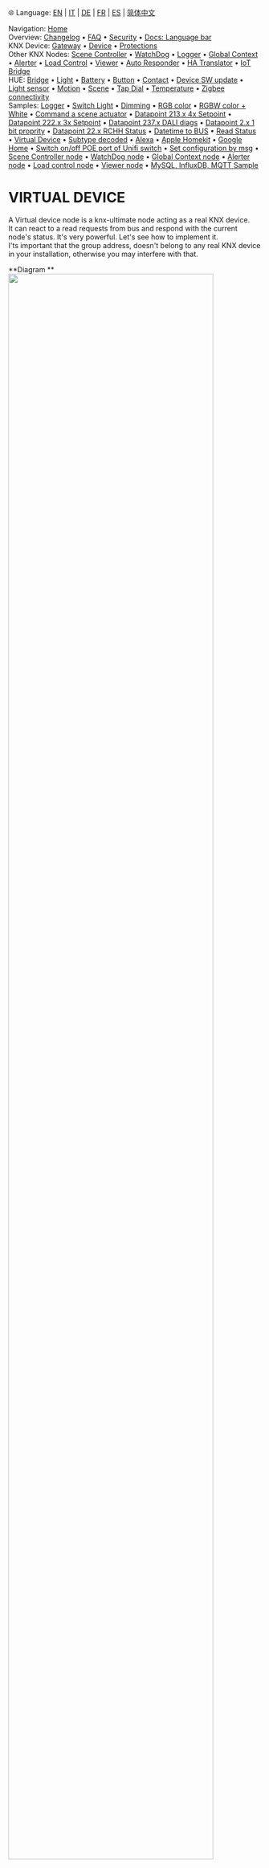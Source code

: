 🌐 Language: [EN](https://supergiovane.github.io/node-red-contrib-knx-ultimate/wiki/-Sample---Virtual-Device) | [IT](https://supergiovane.github.io/node-red-contrib-knx-ultimate/wiki/it--Sample---Virtual-Device) | [DE](https://supergiovane.github.io/node-red-contrib-knx-ultimate/wiki/de--Sample---Virtual-Device) | [FR](https://supergiovane.github.io/node-red-contrib-knx-ultimate/wiki/fr--Sample---Virtual-Device) | [ES](https://supergiovane.github.io/node-red-contrib-knx-ultimate/wiki/es--Sample---Virtual-Device) | [简体中文](https://supergiovane.github.io/node-red-contrib-knx-ultimate/wiki/zh-CN--Sample---Virtual-Device)
<!-- NAV START -->
Navigation: [Home](https://supergiovane.github.io/node-red-contrib-knx-ultimate/wiki/Home)  
Overview: [Changelog](https://github.com/Supergiovane/node-red-contrib-knx-ultimate/blob/master/CHANGELOG.md) • [FAQ](https://supergiovane.github.io/node-red-contrib-knx-ultimate/wiki/FAQ-Troubleshoot) • [Security](https://supergiovane.github.io/node-red-contrib-knx-ultimate/wiki/SECURITY) • [Docs: Language bar](https://supergiovane.github.io/node-red-contrib-knx-ultimate/wiki/Docs-Language-Bar)  
KNX Device: [Gateway](https://supergiovane.github.io/node-red-contrib-knx-ultimate/wiki/Gateway-configuration) • [Device](https://supergiovane.github.io/node-red-contrib-knx-ultimate/wiki/Device) • [Protections](https://supergiovane.github.io/node-red-contrib-knx-ultimate/wiki/Protections)  
Other KNX Nodes: [Scene Controller](https://supergiovane.github.io/node-red-contrib-knx-ultimate/wiki/SceneController-Configuration) • [WatchDog](https://supergiovane.github.io/node-red-contrib-knx-ultimate/wiki/WatchDog-Configuration) • [Logger](https://supergiovane.github.io/node-red-contrib-knx-ultimate/wiki/Logger-Configuration) • [Global Context](https://supergiovane.github.io/node-red-contrib-knx-ultimate/wiki/GlobalVariable) • [Alerter](https://supergiovane.github.io/node-red-contrib-knx-ultimate/wiki/Alerter-Configuration) • [Load Control](https://supergiovane.github.io/node-red-contrib-knx-ultimate/wiki/LoadControl-Configuration) • [Viewer](https://supergiovane.github.io/node-red-contrib-knx-ultimate/wiki/knxUltimateViewer) • [Auto Responder](https://supergiovane.github.io/node-red-contrib-knx-ultimate/wiki/KNXAutoResponder) • [HA Translator](https://supergiovane.github.io/node-red-contrib-knx-ultimate/wiki/HATranslator) • [IoT Bridge](https://supergiovane.github.io/node-red-contrib-knx-ultimate/wiki/IoT-Bridge-Configuration)  
HUE: [Bridge](https://supergiovane.github.io/node-red-contrib-knx-ultimate/wiki/HUE%20Bridge%20configuration) • [Light](https://supergiovane.github.io/node-red-contrib-knx-ultimate/wiki/HUE%20Light) • [Battery](https://supergiovane.github.io/node-red-contrib-knx-ultimate/wiki/HUE%20Battery) • [Button](https://supergiovane.github.io/node-red-contrib-knx-ultimate/wiki/HUE%20Button) • [Contact](https://supergiovane.github.io/node-red-contrib-knx-ultimate/wiki/HUE%20Contact%20sensor) • [Device SW update](https://supergiovane.github.io/node-red-contrib-knx-ultimate/wiki/HUE%20Device%20software%20update) • [Light sensor](https://supergiovane.github.io/node-red-contrib-knx-ultimate/wiki/HUE%20Light%20sensor) • [Motion](https://supergiovane.github.io/node-red-contrib-knx-ultimate/wiki/HUE%20Motion) • [Scene](https://supergiovane.github.io/node-red-contrib-knx-ultimate/wiki/HUE%20Scene) • [Tap Dial](https://supergiovane.github.io/node-red-contrib-knx-ultimate/wiki/HUE%20Tapdial) • [Temperature](https://supergiovane.github.io/node-red-contrib-knx-ultimate/wiki/HUE%20Temperature%20sensor) • [Zigbee connectivity](https://supergiovane.github.io/node-red-contrib-knx-ultimate/wiki/HUE%20Zigbee%20connectivity)  
Samples: [Logger](https://supergiovane.github.io/node-red-contrib-knx-ultimate/wiki/Logger-Sample) • [Switch Light](https://supergiovane.github.io/node-red-contrib-knx-ultimate/wiki/-Sample---Switch-light) • [Dimming](https://supergiovane.github.io/node-red-contrib-knx-ultimate/wiki/-Sample---Dimming) • [RGB color](https://supergiovane.github.io/node-red-contrib-knx-ultimate/wiki/-Sample---RGB-Color) • [RGBW color + White](https://supergiovane.github.io/node-red-contrib-knx-ultimate/wiki/-Sample---RGBW-Color-plus-White) • [Command a scene actuator](https://supergiovane.github.io/node-red-contrib-knx-ultimate/wiki/-Sample---Control-a-scene-actuator) • [Datapoint 213.x 4x Setpoint](https://supergiovane.github.io/node-red-contrib-knx-ultimate/wiki/-Sample---DPT213) • [Datapoint 222.x 3x Setpoint](https://supergiovane.github.io/node-red-contrib-knx-ultimate/wiki/-Sample---DPT222) • [Datapoint 237.x DALI diags](https://supergiovane.github.io/node-red-contrib-knx-ultimate/wiki/-Sample---DPT237) • [Datapoint 2.x 1 bit proprity](https://supergiovane.github.io/node-red-contrib-knx-ultimate/wiki/-Sample---DPT2) • [Datapoint 22.x RCHH Status](https://supergiovane.github.io/node-red-contrib-knx-ultimate/wiki/-Sample---DPT22) • [Datetime to BUS](https://supergiovane.github.io/node-red-contrib-knx-ultimate/wiki/-Sample---DateTime-to-BUS) • [Read Status](https://supergiovane.github.io/node-red-contrib-knx-ultimate/wiki/-Sample---Read-value-from-Device) • [Virtual Device](https://supergiovane.github.io/node-red-contrib-knx-ultimate/wiki/-Sample---Virtual-Device) • [Subtype decoded](https://supergiovane.github.io/node-red-contrib-knx-ultimate/wiki/-Sample---Subtype) • [Alexa](https://supergiovane.github.io/node-red-contrib-knx-ultimate/wiki/-Sample---Alexa) • [Apple Homekit](https://supergiovane.github.io/node-red-contrib-knx-ultimate/wiki/-Sample---Apple-Homekit) • [Google Home](https://supergiovane.github.io/node-red-contrib-knx-ultimate/wiki/-Sample---Google-Assistant) • [Switch on/off POE port of Unifi switch](https://supergiovane.github.io/node-red-contrib-knx-ultimate/wiki/-Sample---UnifiPOE) • [Set configuration by msg](https://supergiovane.github.io/node-red-contrib-knx-ultimate/wiki/-Sample-setConfig) • [Scene Controller node](https://supergiovane.github.io/node-red-contrib-knx-ultimate/wiki/Sample-Scene-Node) • [WatchDog node](https://supergiovane.github.io/node-red-contrib-knx-ultimate/wiki/-Sample---WatchDog) • [Global Context node](https://supergiovane.github.io/node-red-contrib-knx-ultimate/wiki/SampleGlobalContextNode) • [Alerter node](https://supergiovane.github.io/node-red-contrib-knx-ultimate/wiki/SampleAlerter) • [Load control node](https://supergiovane.github.io/node-red-contrib-knx-ultimate/wiki/SampleLoadControl) • [Viewer node](https://supergiovane.github.io/node-red-contrib-knx-ultimate/wiki/knxUltimateViewer) • [MySQL, InfluxDB, MQTT Sample](https://supergiovane.github.io/node-red-contrib-knx-ultimate/wiki/Sample-KNX2MQTT-KNX2MySQL-KNX2InfluxDB)
<!-- NAV END -->

# VIRTUAL DEVICE

A Virtual device node is a knx-ultimate node acting as a real KNX device. <br/>
It can react to a read requests from bus and respond with the current node's status. It's very powerful. Let's see how to implement it.<br/>
I'ts important that the group address, doesn't belong to any real KNX device in your installation, otherwise you may interfere with that.<br/>

**Diagram ** <img src="https://raw.githubusercontent.com/Supergiovane/node-red-contrib-knx-ultimate/master/img/virtualdevice/01.png" width="90%"><br/>**Copy this code and paste it into your flow**

<details><summary>View code</summary>

> Adjust the nodes according to your setup

```javascript

[{"id":"16008ddc.e536aa","type":"knxUltimate","z":"d54a843.d1740f8","server":"123ea2c2.4a920d","topic":"5/0/1","outputtopic":"","dpt":"1.001","initialread":false,"notifyreadrequest":true,"notifyresponse":false,"notifywrite":true,"notifyreadrequestalsorespondtobus":true,"notifyreadrequestalsorespondtobusdefaultvalueifnotinitialized":"false","listenallga":false,"name":"Light Status","outputtype":"read","outputRBE":false,"inputRBE":false,"formatmultiplyvalue":"1","formatnegativevalue":"leave","formatdecimalsvalue":"999","passthrough":"no","x":510,"y":140,"wires":[[]]},{"id":"6026b0c2.01986","type":"comment","z":"d54a843.d1740f8","name":"OUTPUT","info":"","x":360,"y":360,"wires":[]},{"id":"5d348222.98124c","type":"inject","z":"d54a843.d1740f8","name":"Read","props":[{"p":"payload","v":"true","vt":"bool"},{"p":"topic","v":"","vt":"string"}],"repeat":"","crontab":"","once":false,"onceDelay":0.1,"topic":"","payload":"true","payloadType":"bool","x":370,"y":140,"wires":[["16008ddc.e536aa"]]},{"id":"7b3ea20f.7a5d9c","type":"comment","z":"d54a843.d1740f8","name":"1 - Simulate the read request (This is the Virtual Device)","info":"","x":500,"y":100,"wires":[]},{"id":"5d369bf2.fa47c4","type":"comment","z":"d54a843.d1740f8","name":"This sample shows how to make your own KNX device, aka Virtual Device. Don't use any real Group Address, to avoid a real KNX device to respond.","info":"","x":510,"y":40,"wires":[]},{"id":"874a9486.d65c6","type":"knxUltimate","z":"d54a843.d1740f8","server":"123ea2c2.4a920d","topic":"5/0/1","outputtopic":"","dpt":"1.001","initialread":false,"notifyreadrequest":false,"notifyresponse":true,"notifywrite":false,"notifyreadrequestalsorespondtobus":true,"notifyreadrequestalsorespondtobusdefaultvalueifnotinitialized":"false","listenallga":false,"name":"Light Status","outputtype":"write","outputRBE":false,"inputRBE":false,"formatmultiplyvalue":"1","formatnegativevalue":"leave","formatdecimalsvalue":"999","passthrough":"no","x":370,"y":400,"wires":[["dec16169.4ab8e8"]]},{"id":"dec16169.4ab8e8","type":"debug","z":"d54a843.d1740f8","name":"","active":true,"tosidebar":true,"console":false,"tostatus":false,"complete":"true","targetType":"full","statusVal":"","statusType":"auto","x":510,"y":400,"wires":[]},{"id":"d104af91.31da18","type":"knxUltimate","z":"d54a843.d1740f8","server":"123ea2c2.4a920d","topic":"5/0/1","outputtopic":"","dpt":"1.001","initialread":false,"notifyreadrequest":false,"notifyresponse":false,"notifywrite":false,"notifyreadrequestalsorespondtobus":true,"notifyreadrequestalsorespondtobusdefaultvalueifnotinitialized":"true","listenallga":false,"name":"Light Status","outputtype":"update","outputRBE":false,"inputRBE":false,"formatmultiplyvalue":"1","formatnegativevalue":"leave","formatdecimalsvalue":"999","passthrough":"no","x":650,"y":240,"wires":[[]]},{"id":"68008f9b.05a54","type":"inject","z":"d54a843.d1740f8","name":"True","props":[{"p":"payload"}],"repeat":"","crontab":"","once":false,"onceDelay":0.1,"topic":"","payload":"true","payloadType":"bool","x":370,"y":240,"wires":[["d104af91.31da18"]]},{"id":"d0908aa0.7a678","type":"comment","z":"d54a843.d1740f8","name":"2 - Update only the node value, without sending anything to KNX BUS","info":"","x":550,"y":200,"wires":[]},{"id":"7b72eaef.8c98d4","type":"function","z":"d54a843.d1740f8","name":"via JS","func":"msg.event = \"Update_NoWrite\";\nmsg.payload = false;\nreturn msg;","outputs":1,"noerr":0,"initialize":"","finalize":"","x":490,"y":280,"wires":[["d104af91.31da18"]]},{"id":"ed3f93c9.abd278","type":"inject","z":"d54a843.d1740f8","name":"False","props":[{"p":"payload"},{"p":"topic","vt":"str"}],"repeat":"","crontab":"","once":false,"onceDelay":0.1,"topic":"","payload":"","payloadType":"date","x":370,"y":280,"wires":[["7b72eaef.8c98d4"]]},{"id":"123ea2c2.4a920d","type":"knxUltimate-config","host":"224.0.23.12","port":"3671","physAddr":"15.15.22","suppressACKRequest":false,"csv":"\"Group name\"\t\"Address\"\t\"Central\"\t\"Unfiltered\"\t\"Description\"\t\"DatapointType\"\t\"Security\"\n\"Attuatori luci\"\t\"0/-/-\"\t\"\"\t\"\"\t\"Attuatori luci\"\t\"\"\t\"Auto\"\n\"Luci primo piano\"\t\"0/0/-\"\t\"\"\t\"\"\t\"Luci primo piano\"\t\"\"\t\"Auto\"\n\"Camera da letto luce\"\t\"0/0/1\"\t\"\"\t\"\"\t\"Camera da letto luce\"\t\"DPST-1-8\"\t\"Auto\"\n\"Loggia camera da letto\"\t\"0/0/2\"\t\"\"\t\"\"\t\"Loggia camera da letto\"\t\"DPST-1-1\"\t\"Auto\"\n\"Camera armadi luce\"\t\"0/0/3\"\t\"\"\t\"\"\t\"Camera armadi luce\"\t\"DPST-1-1\"\t\"Auto\"\n\"Bagno grande luce\"\t\"0/0/4\"\t\"\"\t\"\"\t\"Bagno grande luce\"\t\"DPST-1-1\"\t\"Auto\"\n\"Loggia bagno grande\"\t\"0/0/5\"\t\"\"\t\"\"\t\"Loggia bagno grande\"\t\"DPST-1-1\"\t\"Auto\"","KNXEthInterface":"Auto","KNXEthInterfaceManuallyInput":"","statusDisplayLastUpdate":true,"statusDisplayDeviceNameWhenALL":true,"statusDisplayDataPoint":false,"stopETSImportIfNoDatapoint":"stop","loglevel":"error","name":"Multicast Router","localEchoInTunneling":true,"delaybetweentelegrams":"","delaybetweentelegramsfurtherdelayREAD":""}]

```

</details>
